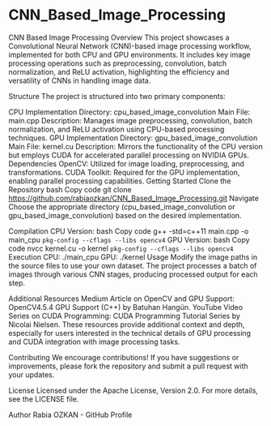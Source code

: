 # CNN_Based_Image_Processing
CNN Based Image Processing
Overview
This project showcases a Convolutional Neural Network (CNN)-based image processing workflow, implemented for both CPU and GPU environments. It includes key image processing operations such as preprocessing, convolution, batch normalization, and ReLU activation, highlighting the efficiency and versatility of CNNs in handling image data.

Structure
The project is structured into two primary components:

CPU Implementation
Directory: cpu_based_image_convolution
Main File: main.cpp
Description: Manages image preprocessing, convolution, batch normalization, and ReLU activation using CPU-based processing techniques.
GPU Implementation
Directory: gpu_based_image_convolution
Main File: kernel.cu
Description: Mirrors the functionality of the CPU version but employs CUDA for accelerated parallel processing on NVIDIA GPUs.
Dependencies
OpenCV: Utilized for image loading, preprocessing, and transformations.
CUDA Toolkit: Required for the GPU implementation, enabling parallel processing capabilities.
Getting Started
Clone the Repository
bash
Copy code
git clone https://github.com/rabiaozkan/CNN_Based_Image_Processing.git
Navigate
Choose the appropriate directory (cpu_based_image_convolution or gpu_based_image_convolution) based on the desired implementation.

Compilation
CPU Version:
bash
Copy code
g++ -std=c++11 main.cpp -o main_cpu `pkg-config --cflags --libs opencv4`
GPU Version:
bash
Copy code
nvcc kernel.cu -o kernel `pkg-config --cflags --libs opencv4`
Execution
CPU: ./main_cpu
GPU: ./kernel
Usage
Modify the image paths in the source files to use your own dataset. The project processes a batch of images through various CNN stages, producing processed output for each step.

Additional Resources
Medium Article on OpenCV and GPU Support: OpenCV4.5.4 GPU Support (C++) by Batuhan Hangün.
YouTube Video Series on CUDA Programming: CUDA Programming Tutorial Series by Nicolai Nielsen.
These resources provide additional context and depth, especially for users interested in the technical details of GPU processing and CUDA integration with image processing tasks.

Contributing
We encourage contributions! If you have suggestions or improvements, please fork the repository and submit a pull request with your updates.

License
Licensed under the Apache License, Version 2.0. For more details, see the LICENSE file.

Author
Rabia OZKAN - GitHub Profile
